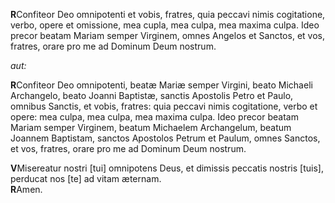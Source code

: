 **R**Confiteor Deo omnipotenti et vobis, fratres, quia peccavi nimis
cogitatione, verbo, opere et omissione, mea cupla, mea culpa, mea maxima
culpa. Ideo precor beatam Mariam semper Virginem, omnes Angelos et
Sanctos, et vos, fratres, orare pro me ad Dominum Deum nostrum.

*aut:*

**R**Confiteor Deo omnipotenti, beatæ Mariæ semper Virgini, beato
Michaeli Archangelo, beato Joanni Baptistæ, sanctis Apostolis Petro et
Paulo, omnibus Sanctis, et vobis, fratres: quia peccavi nimis
cogitatione, verbo et opere: mea culpa, mea culpa, mea maxima culpa.
Ideo precor beatam Mariam semper Virginem, beatum Michaelem Archangelum,
beatum Joannem Baptistam, sanctos Apostolos Petrum et Paulum, omnes
Sanctos, et vos, fratres, orare pro me ad Dominum Deum nostrum.

**V**Misereatur nostri \[tui\] omnipotens Deus, et dimissis peccatis
nostris \[tuis\], perducat nos \[te\] ad vitam æternam.\
**R**Amen.

